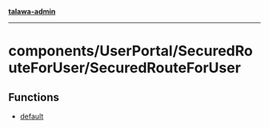 [**talawa-admin**](../../../../README.md)

***

# components/UserPortal/SecuredRouteForUser/SecuredRouteForUser

## Functions

- [default](functions/default.md)

